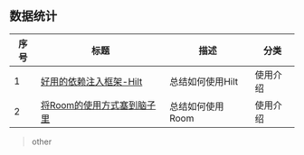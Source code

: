## 数据统计



| 序号 | 标题                                                         | 描述             | 分类     |
| ---- | ------------------------------------------------------------ | ---------------- | -------- |
| 1    | [好用的依赖注入框架-Hilt](https://juejin.cn/post/6970580755520946213) | 总结如何使用Hilt | 使用介绍 |
| 2    | [将Room的使用方式塞到脑子里](https://juejin.cn/post/6992875656707211271) | 总结如何使用Room | 使用介绍 |



> other 